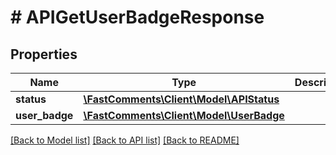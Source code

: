 # # APIGetUserBadgeResponse

## Properties

Name | Type | Description | Notes
------------ | ------------- | ------------- | -------------
**status** | [**\FastComments\Client\Model\APIStatus**](APIStatus.md) |  |
**user_badge** | [**\FastComments\Client\Model\UserBadge**](UserBadge.md) |  |

[[Back to Model list]](../../README.md#models) [[Back to API list]](../../README.md#endpoints) [[Back to README]](../../README.md)
